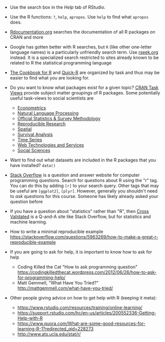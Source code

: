 <!--
.. title: Getting Help with R
.. description: How to get help with R?
-->

- Use the search box in the *Help* tab of RStudio.

- Use the R functions: `?`, `help`, `apropos`. Use `help` to find what `apropos` does.

- [Rdocumentation.org](http://www.rdocumentation.org) searches the documentation of all R packages on CRAN and more

- Google has gotten better with R searches, but `R` (like other one-letter language names) is a particularly unfriendly search term.
  Use [rseek.org](http://rseek.org) instead. It is a specialized search restricted to sites already known to be related to R the statistical programming language

- [The Cookbook for R](http://www.cookbook-r.com) and [Quick-R](http://www.statmethods.net/) are organized by task and thus may be easier to find what you are looking for.

- Do you want to know what packages exist for a given topic? [CRAN Task Views](https://cran.r-project.org/web/views/) provide subject matter groupings of R packages. Some potentially useful task-views to social scientists are

	- [Econometrics](https://cran.r-project.org/web/views/Econometrics.html)
	- [Natural Language Processing](https://cran.r-project.org/web/views/NaturalLanguageProcessing.html)
	- [Official Statistics & Survey Methodology](https://cran.r-project.org/web/views/OfficialStatistics.html)
	- [Reproducible Research](https://cran.r-project.org/web/views/ReproducibleResearch.html)
	- [Spatial](https://cran.r-project.org/web/views/Spatial.html)
	- [Survival Analysis](https://cran.r-project.org/web/views/Survival.html)
	- [Time Series](https://cran.r-project.org/web/views/TimeSeries.html)
	- [Web Technologies and Services](https://cran.r-project.org/web/views/WebTechnologies.html)
    - [Social Sciences](https://cran.r-project.org/web/views/SocialSciences.html)

- Want to find out what datasets are included in the R packages that you have installed? `data()`

- [Stack Overflow](https://stackoverflow.com) is a question and answer website for computer programming questions. Search for questions about R using the "r" tag. You can do this by adding `[r]` to your search query. Other tags that may be useful are `[ggplot2]`, `[plyr]`. However, generally you shouldn't need to *ask* questions for this course. Someone has likely already asked your question before

- If you have a question about "statistics" rather than "R", then [Cross Validated](https://stats.stackexchange.com/) is a Q-and-A site like Stack Overflow, but for statistics and machine learning.

- How to write a minimal reproducible example <https://stackoverflow.com/questions/5963269/how-to-make-a-great-r-reproducible-example>

- If you are going to ask for help, it is important to know how to ask for help

	- Coding Killed the Cat "How to ask programming question" <https://codingkilledthecat.wordpress.com/2012/06/26/how-to-ask-for-programming-help/>
	- Matt Gemmell, "What Have You Tried?" <http://mattgemmell.com/what-have-you-tried/>

- Other people giving advice on how to get help with R (keeping it meta):

    - <https://www.rstudio.com/resources/training/online-learning/>
    - <https://support.rstudio.com/hc/en-us/articles/200552336-Getting-Help-with-R>
    - <https://www.quora.com/What-are-some-good-resources-for-learning-R-1?redirected_qid=228273>
	- <http://www.ats.ucla.edu/stat/r/>




